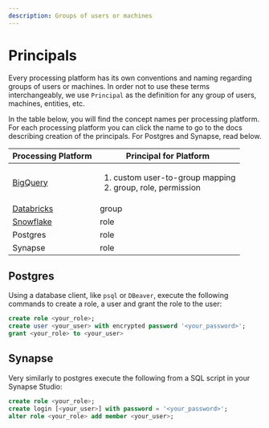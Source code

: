 ```yaml
---
description: Groups of users or machines
---
```


# Principals

Every processing platform has its own conventions and naming regarding groups of users or machines. In order not to use these terms interchangeably, we use `Principal` as the definition for any group of users, machines, entities, etc.&#x20;

In the table below, you will find the concept names per processing platform. For each processing platform you can click the name to go to the docs describing creation of the principals. For Postgres and Synapse, read below.

| Processing Platform                                                                                                              | Principal for Platform                                                         |
| -------------------------------------------------------------------------------------------------------------------------------- | ------------------------------------------------------------------------------ |
| [BigQuery](../reference/integrations/processing-platform-integrations/bigquery.md#service-account-creation-and-privileges)       | <ol><li>custom user-to-group mapping</li><li>group, role, permission</li></ol> |
| [Databricks](../reference/integrations/processing-platform-integrations/databricks.md#service-principal-creation-and-privileges) | group                                                                          |
| [Snowflake](../reference/integrations/processing-platform-integrations/snowflake.md#key-pair-creation-and-user-privileges)       | role                                                                           |
| Postgres                                                                                                                         | role                                                                           |
| Synapse                                                                                                                          | role                                                                           |

## Postgres

Using a database client, like `psql` or `DBeaver`, execute the following commands to create a role, a user and grant the role to the user:&#x20;

```sql
create role <your_role>;
create user <your_user> with encrypted password '<your_password>';
grant <your_role> to <your_user>
```

## Synapse

Very similarly to postgres execute the following from a SQL script in your Synapse Studio:

```sql
create role <your_role>;
create login [<your_user>] with password = '<your_password>';
alter role <your_role> add member <your_user>;
```
